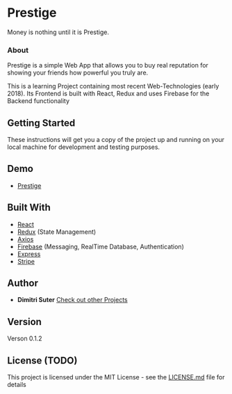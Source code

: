 # Prestige

Money is nothing until it is Prestige.

### About 

Prestige is a simple Web App that allows you to buy real reputation for showing your friends how powerful you truly are.

This is a learning Project containing most recent Web-Technologies (early 2018). 
Its Frontend is built with React, Redux and uses Firebase 
for the Backend functionality

## Getting Started

These instructions will get you a copy of the project up and running on your local machine for development and testing purposes.

## Demo

* [Prestige](https://get-prestige.com/) 


## Built With

* [React](https://reactjs.org/)
* [Redux](https://redux.js.org/) (State Management)
* [Axios](https://github.com/axios/axios)   
* [Firebase](http://firebase.google.com/) (Messaging, RealTime Database, Authentication) 
* [Express](http://expressjs.com) 
* [Stripe](https://stripe.com/) 

## Author

* **Dimitri Suter**  [Check out other Projects](https://gnochi.ch/)

## Version

Verson 0.1.2

## License (TODO)

This project is licensed under the MIT License - see the [LICENSE.md](LICENSE.md) file for details



